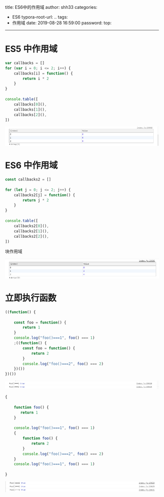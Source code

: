 title: ES6中的作用域
author: shh33
categories:
  - ES6
typora-root-url: ..
tags:
  - 作用域
date: 2019-08-28 16:59:00
password:
top:
---

#  ES5 中作用域

```javascript
var callbacks = []
for (var i = 0; i <= 2; i++) {
​    callbacks[i] = function() {
​        return i * 2
​    }
}

console.table([
​    callbacks[0](),
​    callbacks[1](),
​    callbacks[2](),
])
```

![1566975940391](/images/1566975940391.png)

# ES6 中作用域

```javascript
const callbacks2 = []

for (let j = 0; j <= 2; j++) {
​    callbacks2[j] = function() {
​        return j * 2
​    }
}

console.table([
​    callbacks2[0](),
​    callbacks2[1](),
​    callbacks2[2](),
])
```

  块作用域 

![1566975957624](/images/1566975957624.png)

#  立即执行函数

```javascript
((function() {

​    const foo = function() {
​        return 1
​    }
​    console.log("foo()===1", foo() === 1)
​    ;((function() {
​        const foo = function() {
​            return 2
​        }
​        console.log("foo()===2", foo() === 2)
​    })())
})())
```

![1566976525768](/images/1566976525768.png)

```javascript
{
    
​    function foo() {
​       return 1
​    }

​    console.log("foo()===1", foo() === 1)
​    {
​        function foo() {
​            return 2
​        }
​        console.log("foo()===2", foo() === 2)
​    }
​    console.log("foo()===1", foo() === 1)

}
```

![1566976637624](/images/1566976637624.png)

